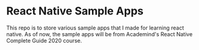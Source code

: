 # React Native Sample Apps

This repo is to store various sample apps that I made for learning react native.
As of now, the sample apps will be from Academind's React Native Complete Guide 2020 course.